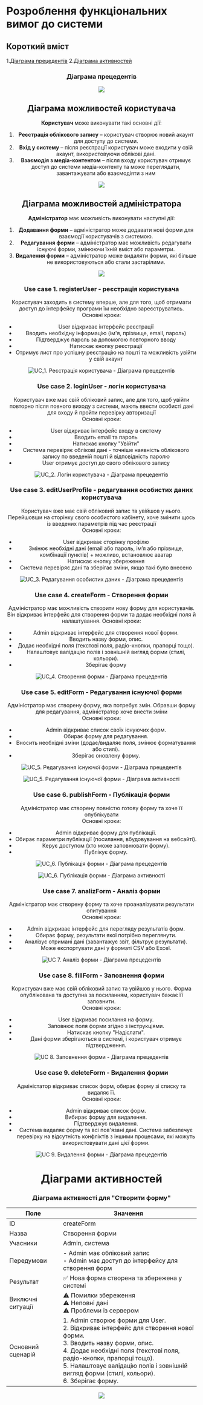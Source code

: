 # Розроблення функціональних вимог до системи

## Короткий вміст

1.[Діаграма прецедентів](#UseCaseDiagrams) 
2.[Діаграма активностей](#ActivityDiagrams)

<center>
<span id="UseCaseDiagrams "></span>

### Діаграма прецедентів

![](https://www.plantuml.com/plantuml/png/ZP6zIiDG5CVtFCMXpXridQKYEEaYk0boRIunaDn0xWrISAYjuAY3LEWcla0C3QRQrbVutpVoDBUnT7F89UVZ_piVfwUDI4qMHvxecoIb5gPOsI4gUsz7Tem2kNriaT1qeMLAUr4Ot9ZhA9D_-S-OOM4dMDf9hHcoOhHcrAeZFmxLHZQGKPJSUbwcPLzeIQqrybm6eJOolLHuHSxgqhuupgRw21LXXGzySv4l_YjGOKxuH8wVTP-kk-Eh_LtmQHA4YgdlA5WuTvpYVwZE5dKc_L1GFr56AaDwmBt6J7rp6qA91NBYfyICeNcxvYxh2Bzst22xM-H9aiOK2oK26JEKQLEKpRnOikw9x4Dz1eRpLpMG0y-hpz3EseTkv1spip5zPtOzjtqEtx63Gus34nok9vNFn_y5)

##  Діаграма можливостей користувача

**Користувач** може виконувати такі основні дії:
1. **Реєстрація облікового запису** – користувач створює новий акаунт для доступу до системи.
2. **Вхід у систему** – після реєстрації користувач може входити у свій акаунт, використовуючи облікові дані.
3. **Взаємодія з медіа-контентом** – після входу користувач отримує доступ до системи медіа-контенту та може переглядати, завантажувати або взаємодіяти з ним

![](https://www.plantuml.com/plantuml/png/ZT2nIiH040RWVfzYEEiKdhqSs6eZs0aIaoK6SXl8RWgxyomi1JbEiFK5OZ2OqpE-mZzlvEoU8kbibltPdM-6cLaNLwwU5qh5YIihck090o_Gymql-HOj6hwRK6pfpEgAzeeyktANHQsLggrEOgjfubzETPPRfwjpWqSq0dIy2iJY1rcY9mnumGUlyIwt5ZqsX3Sq-FBjTasEBlR7y76PvKRKPxHIkDavxV-ewHzrejCyfgGqJXj7zbfcdOlwu8juXQqehxpcUr58KkSJcYZmdzAq2-U0xQzze5JOI9H6Xs7iSPoEe_oUQPFwHNy3)

##  Діаграма можливостей адміністратора

**Адміністратор** має можливість виконувати наступні дії:
1. **Додавання форми** – адміністратор може додавати нові форми для взаємодії користувачів з системою.
2. **Редагування форми** – адміністратор має можливість редагувати існуючі форми, змінюючи їхній вміст або параметри.
3. **Видалення форми** – адміністратор може видаляти форми, які більше не використовуються або стали застарілими.



![](https://www.plantuml.com/plantuml/png/XT8nJiCm50RWtQTuCdDx00PK169ZP6CnpLEfP3ieTWHieR2363emmGsYqagLQ3d3UpV2IL1SMQewH1dy_v_-M1avhmfV6Ys46lky04bljAGDpsdBStxY6LTKyun-kPAW79ncPchXI4ydj_uHjSxlXIWTZfL3a1TvOS0egoPeqFfhIn-quegVQK4rRGFv2lpIMBIXEZphrcngbtqhScS5Ae_DQP2-meX5MrsbKgV4zF-y6rrYnAxkieXz1cGP5dodqtR1hh4NF4UDFVXEwnRysRUkIwUOwAvpa0rEqblO-PnXEKoFuHWaFdYqcPEY7teusiyu71MZy6x-Z3y0)

### Use case 1. registerUser - реєстрація користувача

Користувач заходить в систему вперше, але для того, щоб отримати доступ до інтерфейсу програми їм необхідно зареєструватись. <br>
Основні кроки:

- User відкриває інтерфейс реєстрації
- Вводить необхідну інформацію (ім'я, прізвище, email, пароль)
- Підтверджує пароль за допомогою повторного вводу
- Натискає кнопку реєстрації
- Отримує лист про успішну реєстрацію на пошті та можливість увійти у свій акаунт

![UC_1. Реєстрація користувача - Діаграма прецедентів](https://www.plantuml.com/plantuml/png/ZLNXIXj14FxlKmpwssjp5ueM5S7s2KJeZu9Sucg3bqJkBhIs58oM-ATeAN92gLZh2roZgJ5gV8NPD-gtkzucrKkj4hAxyyqttyxCJkQZs0_ZHZKOYojn8CRexczcjLwBAQgy5xEUI-LwK0zdIu5VNfzRMbWkECG_k2CFP5DkoorEPKicSf-untrik_fuXzimx7Bw7vny81DE-KnnyJMdnBTOTcIBEtoEpmtu4cvh9b5R8QDLRwFrIct33_qg-UMu7Yx6cu4W_ws8wbM3CESqlXI9S9pyYDI29gQcIuMI60RmYL6EU92WeOkRKIogD54I9NTgsj1jGB2_9cXfuSLoWJxOspKYKVOZGUCp9PsZcIUbkTSrFaGIjWQvkalBjWxrsUW1MEiHqyyqsqS4oY5qCiglCa5MUZhJ829iRvHii7-2-4lP9DZkb-VG1bikvFEx6J-tuTtKt0YKWZqPEBiZdAsyOoKFpcsb2Fv69D_gHFJvQd1ja8tKOjKSQveEjsLYRmpkjcsD94_aA9dU7UiHFCx1sEGhw382x-d-hTX1kq_uIabK_KemYE3bynV_bOIyikmHB2cfle3BfO7j48JfFK5d3_yf02Zo87xHD8cf9paDPqwlwNcbLWuQAo8QcDr7pDPVx_8XxcCGRnYG3ocIiv91l260GcHFRTBOZHCUQdQ08tqMYdBirzO2f1nzskKU-cbFxkesGCwwUl3OXiz_dIzVsTTvn1qpjDItt7xOJGexYiHsgExhNtob9uT-ZnSGeokF-clhTSRcZcBBElFRmnbAMA0RYI-6XudcRIkjoCDbnk-PF3qi7MmeltWNOu16VsEA5k6DG7WMuLh4yAmAAsjlObgjrsCHMa_-0caf2fJeURThX1BVgXlY22Q7-3ltzKF6N1Wnzfq1un7_v5C-9MJfc5i4wxN3BOTFiD9rL5DLhVYC-zODwAuYcdIVkiNiHoHJEuyrVl_-0000)

### Use case 2. loginUser - логін користувача

Користувач вже має свій обліковий запис, але для того, щоб увійти повторно після повного виходу з системи, мають ввести особисті дані для входу й пройти перевірку авторизації <br>
Основні кроки:

- User відкриває інтерфейс входу в систему
- Вводить email та пароль
- Натискає кнопку "Увійти"
- Система перевіряє облікові дані - точніше наявність облікового запису по введеній пошті й відповідність паролю
- User отримує доступ до свого облікового запису

![UC_2. Логін користувача - Діаграма прецедентів](https://www.plantuml.com/plantuml/png/ZPNHIXjF5CRlVOf3l7R__-o6eaL5i7q24NfH2BjnjC5DLdOdjBOKagQDDwMK8WfjHQmli4Q3CTNu2cVUgD_CP9E0BaPGPlTyvpVVd7DsN4ka7yj6BPoJLHcAEHhzB6z7TKb9zRrOyLogH64KhmIXNzbTtLmlkmxnBnxofJhYE-813rMJ-wgbFgasTpbL1vpEGE93vAUWDF7tbbFYUonxgiCzliBl7NX7t3KaKTyYwz0y9hlL-fuV-pNoApAAD-H-ACX_AvAePXNsFHKs4n4No4z8BsX-SIae1c9Qm6VMEVUq1IFTs4-agD5y809tSSdYzc3Otn6qkVwYxDA7yUaQYQZuYQ32Sc0gi_nViFgwpkVSXVKROFl4NLAjoIQgRVr0RFo8fMU6zX4RFG9qYYFa3m2lU60ghR6wzfgeckepk3UgHTZq2zfoDRL5kVWurSset0MYPOX8lU2_uAAXsZzXlnIR74reRWvjxF8KDFHGfskdCtFpV7eZxWaoa6LuM0n7mtPl7WZ10O9jNP7fmtksfhOGv3ISLLltvzLw9MniYMGITfy8J-S_Bl6c1P1F95gJJTM2LTWqpEJe1HAiB1OLwTTtGjG0pUdp09NxfWvqkSmOcMEdgeFw7XTo1l7bgt9nNBUU-QfIzBaFr5SDUg8ZEZsFcytDCVGNggtxmJV4zx3K10iRP0Wt3-5beu8CuyDyUcQWht54Cq0OIXEzpMXU7gqqelryU0aHtt6F-5fx0-_Gn43LKOHWFAENREqVTXinD5AyaxX_adoDEuF6cq5JcjQChuIuklD6qdOKIH6FS_axZf3g9keUw079Ee4wu1L23l5l7fgh57t9kLsT2V64__0vdnDgUSeTGlJMuOx3PtPGW6rXVh3YInwEqw3kQz22-xzRokxgpEqQrlZdyWy0)

### Use case 3. editUserProfile - редагування особистих даних користувача

Користувач вже має свій обліковий запис та увійшов у нього. Перейшовши на сторінку свого особистого кабінету, хоче змінити щось із введених параметрів під час реєстрації <br>
Основні кроки:

- User відкриває сторінку профілю
- Змінює необхідні дані (email або пароль, імʼя або прізвище, комбінації пунктів) + можливо, встановлює аватар
- Натискає кнопку збереження
- Система перевіряє дані та зберігає зміни, якщо такі було внесено

![UC_3. Редагування особистих даних - Діаграма прецедентів](https://www.plantuml.com/plantuml/png/ZLJHJjjA47tdAqRX6T-BNLLG0KAY_GA4r8TAaMqM6k7OoDwefLKb0ZIyeBP2A4XL4QNyG0YrI249lp3xHvsTh6sQng9vi2UpPy_CdZFUvKIwiMpKWobPau6O0lDRs8X22KdjdLXqRF2Z88eNlS3rjvRMLggE1VWTK_o97RnM-zYbzm07wZFWK3LnY5VOKqsrHy-FmAY13l-174zKcqbtwTd73k0zXQbgSRMKQkmHeCjC8bo7KTFyDzcgXTjkxDR1zMKKhygTG83xHYHHtI0u3vMrHCGLS1FG0KpFpNkpddW8m0lJVgfROEZgJY957QOzuTbpyoEwRMhOtHImjlAywi3x_7IDHFXk8g2ouB5O2_zvIw_2SS6qEcDogROHIxMvgDxC_Odvfyp-WGfFA63DcXB7gaq4jwHOZ-arAPNOfVI0qlki9YKEA76dFkL5ghEJUMt3Uufzfc3MlCTIDhk4BU_p75FjAdPLE--LoJgaJ8_8ZZG_It84bEfcxeyDr8EIPKTmyYDScQBNet8tsPaA4eVbDOg0rR2ME8PdjT0F6kiYAPRjHvQB_GoU074OKC0B26FCmCsC49pYSUK4EyQvMFZI3JS3EZ4UatItsWbroFQeffQMfgsZMgJcQQLaHb-yh6R6d64wxWEzVu4wq6E4VJssm0DxH-BTKjITP8bcB2jbPpD0V4p4NraFYE-6McQJo6zUxMTiTXbRPkz9Df83J0jlKvtBE8oxVtj4QoI_U2lfGad-n3WvmduKuUI8XzzgNDjyBM4ZYgI8yvtuXPhhQ0tvZZmqAkEzLfbIj6G1ViCXJptPK78DMWNZ6Vx0Ixm4_8hdsD9gzYriMNZ1FcdQfZfYnwvnc6yZT4yJpTZ_sq_oIzLqkqnnenxy1W00)


### Use case 4. createForm - Створення форми

Адміністратор має можливість створити нову форму для користувачів. Він відкриває інтерфейс для створення форми та додає необхідні поля й налаштування.
Основні кроки:

- Admin відкриває інтерфейс для створення нової форми.
- Вводить назву форми, опис.
- Додає необхідні поля (текстові поля, радіо-кнопки, прапорці тощо).
- Налаштовує валідацію полів і зовнішній вигляд форми (стилі, кольори).
- Зберігає форму

![UC_4. Створення форми - Діаграма прецедентів](https://www.plantuml.com/plantuml/png/ZLFDQjj04BxlKmpkjJ7KFvSIJ4ffU-cj57ee524lgQYb5EqA-aCXZjiqfnHAi4-b1Fe0YcpLIbpRhp3xHfrPPs45RPoBf9dvlczcPp_jAHsaEei7Ghs9ahT16iIW8psGZmyI_Ipw8A7L4JO1pn--wZG1pyqH5hWoXrZY4fVc6z1hPLCJC9zjvGzMBnCyCsFCSKfnJfaSSCqaSqp46PFD4G4A8O9G7wJGUD2FewG1WOA0lrmQpx4oGsfQieYjg_TAorY8JCamK98mjnpAiiDK1fhEbyQUm7SQPOPN1Aj8gW8AbzpJ71Axn4ip1AelIDWCRz-BTtRFxqAeqWfKJCfnZeKPUQIxG4fhFh2Zjppw6HLdc3jwIU65-M8dNven47758pfgswF-e6OBefxGqaTOE962qon0YMCpDgV0EdC-3akQ4txY9GChdB8uplvnnexNQO8NMDhbJ6qFXpOZX-vww5_NKZbtTSJVl5bAcP4Pudep1guiNMLXA9M2Eq-Z_TVwIIfb8WHl6PhDddUrS1zsTwCa76HzsUinehKLqTwAw6n5T6z6U0N6kTFKGSBw7tPsUjO_zR1L3zlri5CFksBpgt3i-rwaCjH1iZ_OcBB2AxhQK_FLseXsNh5BhYqnQS170U1RgSIrSmYmTVZ3tiwZ5pIkZ_r9EF89BgX3LRjYz_CuNglE8n2PctWby_btdFDWJ2xuoRgEsXR4hM_MJa9hbU-qJFgAwkvkRA__LjfUvPFOetSM3_u2)

### Use case 5. editForm - Редагування існуючої форми

Адміністратор має створену форму, яка потребує змін. Обравши форму для редагування, адміністратор хоче внести зміни <br>
Основні кроки:

- Admin відкриває список своїх існуючих форм.
- Обирає форму для редагування.
- Вносить необхідні зміни (додає/видаляє поля, змінює форматування або стилі).
- Зберігає оновлену форму.

![UC_5. Редагування існуючої форми - Діаграма прецедентів](https://www.plantuml.com/plantuml/png/bPJDYXD14CVl_HJ5UdK39l4YIrWHruit4Jm8CaoQTJ2Po7G7_43ORDRrfY0o0Gz-l44sQzmnCSahLBsH_-uXxGoAYuSmtLNr_rLrLP5zOwFC3lizPPuawTCeY_fa4zlJ1uFKtajUQ6gsbJVG_LkFhZU8l_2Sl_6KpsNCCtnNl99t9BcCS1ZBMtd3QvcGdE1pn3-vU9Zo1ycT0lSfB5FY3OvpEVMeENJ729Wf5SLsaD7EpMu_INSeCXIvqzRCNxcGaHn30OZtc-V6whvIGwFZo6Z4_7TvdgExYJqOPFqAwBta02qGL21bGG1iN7vUywBEA-Hru7aQEdMjGlh4P-xbZXBYP4oWBrrfHt-hUCjfLYk2QouZp-4BC78O2iTPrz_ZbQsASi9dKBf4vwLw3UKQsPQ---DAMLjvkoOFkIu2wJj-W5ojQEjSdCeP3UDO6qDNxYQ7Z-sTJEjKATSYQZGweVDqW_RsaZJk3Rkwqt7-vYN-rYN-zh_ymOoOK64zHFdbeztTZXze_TgiNrlrQrkLY-dlORTKfcCRfOUzSfW5BtZf5sWbETRBxPcCiIUdsAx93hrKHBzdyD7rLawWo7bH3d7c9Y4Z67xuHjz-W2ghci_GO2CmZOMBtxYD9kIRokYFIOQb0wMfWAbroA7H7ltCwhHhu0tzTU4Lpokbzd5mVoY_0000)

![UC_5. Редагування існуючої форми - Діаграма активності](https://www.plantuml.com/plantuml/png/hLFDhj9G4DwVfpZ1ZIOcxaYmnc2Cl829UvIgJQ0rfRfY0Qq_BWmanjIDOdm3AFJI53YymimRtMzEBqrpaxkuoLr0XkattyzCwOwZVXXz70sLcZmRZ3n_ecp7KOyr_UIKjbJob0hAQCM_DC_eH0M-3PMQKnH7JdZEtz3yelap6O0FTdX9QpIdCbO_u4I3SCyBZLyvoXLjE15kEe9fuS05_HS1Zl7yGAk9KFqJEM1sd80Cy8BMmYpYj-2k4qeqD0tF81Np3qqxpATe5Ve-9Wq-iFr8bAGKLX4-aP7oOOtdUICSHkAce4Qn9gDjc0A3wGExcBy2b8oIIMXByGBo4X5Qz1j3kOsm4LZhnfrKe0nNc5RsCl3aeCsXdZOoESeF8bU7thltaRxNwxKxxOvwylgffZ_GlQ1zTTvgiIMCoZsFQ5pj9u7Dhv1PsA7dWVzswBs9NhdXs0jyvVe3BVmAhixceRkfiXcRBOD6VkrQT-lgPV-J-o8CWx3Xft7k9GRaBOQkFQIys1o3MfQuXLf-lja93QC1cmcAlyjEiSlwA3KKTnb7mGT7TQ4eVw1B)
### Use case 6. publishForm - Публікація форми

Адміністратор має створену повністю готову форму та хоче її опублікувати <br>
Основні кроки:

- Admin відкриває форму для публікації.
- Обирає параметри публікації (посилання, вбудовування на вебсайті).
- Керує доступом (хто може заповнювати форму).
- Публікує форму.

![UC_6. Публікація форми - Діаграма прецедентів](https://www.plantuml.com/plantuml/png/XLDTQnD157sVNp7KvmRS11-aX8fONtmJmGT1ritGBkvkoiui-87G9jA-Y8981455y0TiOm9BsYH_uSu_yimDkyvQQ1wIpBttd3DpxptProRCJP4cGh-Ci-Cm3rDfOfEeWs5c7iTlb0nwGd16Fhd__4v7qayxfWkwj1DQK6dFxCH-alOzhUm9NL7rBAClA9Nq1t69J2bfZUFSdj6SPlWixGY0gH1XP8QvtBatIEDiHuPQXkvKf-aNLVRKZi202DVrQsrKAaIXLHHg1SpDRs7ISV4YYVNHmJ1FFU9dK6Qq0Ax25LL3icE9_2LaQ7rD-oiBOWotFQKVTE4wTIhWuB1fUsv7Jln6cS2J-GR62Q3JMcf6AzS-KcjQqLNDwVfN--8Drs-cPlKyrcykyc9MlW0Y2D0I1QYKxHSWsmm6I9uRr_ZISxVGpOgAA59QorkFuiCZyp1NAXF2JKnsEdr_5_AktDkBioWf1ghVTv1WEwIx7TBR0l4hG3OFRgC4Mr7kxlPvtUqmQ8VTTjWJ6vjox9jFv2eoONQOiF-eeWN6-T6Uqz9Ef3sbYiVPMEIjaFBVqhxJlBKFSFZy0Kpd79hoz-P_yk0fdWnss-t0Z-t8O_g2MttFge60x7yJvDimFlNAg6oW0QYtm0olyaxiuxT8axy0)

![UC_6. Публікація форми - Діаграма активності](https://www.plantuml.com/plantuml/png/hLFFYjDW4Bz_J_6nNbRmlB1MPFUoHn741qXtWnl8ffAaFVNGDcezI08YAOXQVOCsD1gJD7s5cJVoDr-CjL1ldhxCd_dzPdupkGX2om-7TwvIuykREySRA-FfgOUQtdDA6ofvGWLbjE8FcbzH0xFcI2DISQ9fnn6jgK9gYPGtdFB257-1jq0kof241vzKKyupmJjQfq-HsF0KT1MIjxJbv846zPeZq3MKuSswYCQpacYE-1JUdu1ExnloZ-2PS2JK6q54919iglKfl-OPDPfgcDyfr_G3jHBBW1eBFkB5NwEsa9zRFvZATgOI_0qAIuXnGilzE1nr82Szo4hVf0fc3ihLMB2MqXxiZ5EqcGXQsqr5XJXDm-_-eQqt26tjEozkGttlwkhi_EnSFUe_rlHfZs1qmKU9sfZdHYYHrSZG0YMcw9djZsp_kMUDBCUr-gwjREz62uD2duT37QpVIFAL6hDawPKNl3WK6-fm_ETCIgbiXVYjpnomsVyTvydWwR3lEi7jvVMr7GJxORhZDeVPNg1COKvJZXpRoSnEDd8ItNtju6WqqgQInM_XZOuj9SQQWt3migSkm2W_qoy0)

### Use case 7. analizForm - Аналіз форми

Адміністратор має створену форму та хоче проаналізувати результати опитування <br>
Основні кроки:

- Admin відкриває інтерфейс для перегляду результатів форм.
- Обирає форму, результати якої потрібно переглянути.
- Аналізує отримані дані (завантажує звіт, фільтрує результати).
- Може експортувати дані у форматі CSV або Excel.

![UC 7. Аналіз форми - Діаграма прецедентів](http://www.plantuml.com/plantuml/png/TLFTQXD15BwVfpYaDmfwaJIKu8Mq-SaB1CKx6NQ74he_ihl1nYAOLF56K4HpgVW6szYOsBIRLpZpHdupEv5kIM-McUyxv_lEcNFsCCraaet2GAGdm-YLJ6H8qilYP92D0qNojKhZKDqbwKmGjQLtSfp4eyZln06mlNw_t-fsY0mN9xvA7Dvjj9iju4JWtWfHIXpvuJ1ovnh_ufMUw2al-9hp6icK1kCqKo7j7NMxhTu12J5AbITJHSywBsKaW_4RrO-J4A58_yaB_Gx9ltcjF_CbGIadplc6So0pNfAbb_eSrq-6rLF0SzBlkG1rpQlQRODwAViLCPTyXO0LSbQ4wmqEy4BUWl_g2O679V6cMe4-lyUnOjCeRNxm1OBpqi8L185xfIiQ-wN6bsslrdBkr22He-GPFU0bJe1D0_Z-SHq1dkkPdZw2CN9jgUZklyB3YbUpzFgE9vdmnXIAw1rkfdlNHzatTGRF2UG55zGxzLHG4udoCXaT1ygEhp0Zu3LVOVfd98YshhqNss5yS-9eT06dGa-i-QPq_EWUQKbsG1yC2j0cRC0Ky5w3DvCsgze-wDJjDhezU_pqpc89kw0xyCeLYML4dPxGCFA2aQzI8IpWcCPjnjuTiLybS7T4SoTXNWA4EirKvAVY45_pt_u3)

### Use case 8. fillForm - Заповнення форми

Користувач вже має свій обліковий запис та увійшов у нього. Форма опублікована та доступна за посиланням, користувач бажає її заповнити. <br>
Основні кроки:

- User відкриває посилання на форму.
- Заповнює поля форми згідно з інструкціями.
- Натискає кнопку "Надіслати".
- Дані форми зберігаються в системі, і користувач отримує підтвердження.

![UC 8. Заповнення форми - Діаграма прецедентів](http://www.plantuml.com/plantuml/png/XL9DRzD05BplhtWAXvuQYPG3GbLK2L4klLMLE21L9bcALTkfx3NYGqWqeUM2G49HUk80ly2O1AoQ97_XxJzYrbl7jWBXO7dtxSpixBot5oadLB7lYUZK3SwSqF59kSgJ-uD07Rgl97NkYA90H_UFxxQ9hpZX9IyuvJdFyCtr9zBlUA7Vyc_E7WSyrXD0Vc2Ve98GBx6SwKkWfuQXXm2aGZWzDGYfTHJ9i4LEH34MPP6_SgRFzH1uI1J7qSj8ILy8m7fE987PxAGWFNKzRtyG-YNBNaUSmiAKhu7CG4_qc8oIFiSsXwhLmYzP2UfH8JWuay616vp-tOR-UAF4-J-ykDBhHpNo5rm-D6_bQsF3tedr71fB61pHbi7mL4-0oIrwomOIF_5TrNmTZurxFQdTJVoBl_FCz81_uZEdd1BKLWdhYJK8gKFdkUpJhGFtv9bw64eP254-cThjxYfGkaUxksxGy-A-x7P5zRPDgChnVxLAJEMf2J9F3cbxkzleYArKPgfQBImxI1NIr4GeUye9JZoJuMVEq84SpNnlipHH3VK8uL-Y3LSjUYs8wZsS5JEUSCePU1_CF18sgHtvSfocfZUGkYZIVl3e-FQwJ3dEwDhwT9UyJeFt3SszC4Plx1PU5kXv3Xu6e6Jj2D0QuHeBo5M-K390MEkddOsdExNJDs8F_zZt_W00)

### Use case 9. deleteForm - Видалення форми

Адміністатор відкриває список форм, обирає форму зі списку та видаляє її. <br>
Основні кроки:

- Admin відкриває список форм.
- Вибирає форму для видалення.
- Підтверджує видалення.
- Система видаляє форму та всі пов'язані дані. Система забезпечує перевірку на відсутність конфліктів з іншими процесами, які можуть використовувати дані цієї форми.

![UC 9. Видалення форми - Діаграма прецедентів](http://www.plantuml.com/plantuml/png/XLDDYnD14BtthoZYUGDEFCaILlpmuaq43u8CasOTpCpAT0VyG329h1v4GPRnfWZ-W34cC2Jkv2zK_IDVzp1BRrZYQQQwtgjw_QhwoDYui9DihCppD7yH5t56DhLZVUyajm_JrvgY6yeVqAFRJ-_eiRP85LcV-2lNlEIADxpYSpwNBoJlkP5t_9Vh9pcVIOda7yGLJYhYBNvNSWhqqZ5a1i12gJYn9mNrResoDEzHR2XsVzqn_-HQfZ830qLythmoLcTAJOnEOgE1sQV4KqONkaEMb62j0QjHloQPyjOruuRN5mKy7JU_7X2_ysztAq_gS38d5DkWDIzsrNGreg363zTSPW2lG5-s4lPm1m7tLziIde9KaIC0MkwmfMpTcYI9DeQkFKYFdzdxXTQvKkv2rEyF0sFe9XqUfdaodepqSEWGqNyHW_s8805SfsG7fFouwU1Ww6s-74QNmu5gP-_YSAQgq8cDy-DnjmnhJEApVF2koDIPAtCCx5HA-TQZDueec0GtRazu0rRjp6nawl5RcNi7xpw6BAAh_FUEhttORcd32vdB6VYV46CFIsZu210wj2-WSIy0cYftrDMF51hisENQmYlzqkfyPAxCHq7-hJh2rptaVm00)

<center>
<span id="ActivityDiagrams "></span>


# Діаграми активностей

### Діаграма активності для "Створити форму"

| Поле              | Значення                                                                                                                                                                                                                                                                                                |
| --------------------- | ----------------------------------------------------------------------------------------------------------------------------------------------------------------------------------------------------------------------------------------------------------------------------------------------------------- |
| ID                | createForm                                                                                                                                                                                                                                                                                                  |
| Назва             | Створення форми                                                                                                                                                                                                                                                                                             |
| Учасники          | Admin, система                                                                                                                                                                                                                                                                                              |
| Передумови        | - Admin має обліковий запис <br> - Admin має доступ до інтерфейсу для створення форм                                                                                                                                                                                                                        |
| Результат         | ✅ Нова форма створена та збережена у системі                                                                                                                                                                                                                                                               |
| Виключні ситуації | ⚠️ Помилки збереження <br> ⚠️ Неповні дані <br> ⚠️ Проблеми із сервером                                                                                                                                                                                                                                     |
| Основний сценарій | 1. Admin створює форми для User. <br> 2. Відкриває інтерфейс для створення нової форми. <br> 3. Вводить назву форми, опис. <br> 4. Додає необхідні поля (текстові поля, радіо-кнопки, прапорці тощо). <br> 5. Налаштовує валідацію полів і зовнішній вигляд форми (стилі, кольори). <br> 6. Зберігає форму. |


![](http://www.plantuml.com/plantuml/png/hLFDojfG4DtVfxZGJGjsAzYKOZU-HulI2bMBJNTP6Atz0QbG96xQYcyGqqHJVv9Nc7cZdiD5JA2BRo5yV8bppypvcTps1__LsFyuU6U2bzr1VnWO5dpFFBFoGoD9vQWJoIMHM5SMXOjE9TE9Vf9C_cfeWJZfqcg8UY85m9bSv88I7eMmjBP0y-GikHlCCXfpdUg2k5WEakYiWcjO84eWGi-OGBPy8pFEue0pDfAH2sqHr2mX3aCJ558Aq8Z2OhvuPZZoUtRSV_FMjuywdMQhsJBFNx-myXCKUpavTspFvGWpt_KB9S6IKE0CpZ-3PEcQVc5yIMCr4jCRTYrvA6rxZGAZLYw6gZcTqP9Bc_2L51pZe1b-x7JEv1q1kHZmOxgN8rFWlCfHms9gB2bwYgTmGBuIJsPOyaXA4jE4PRD-a-B9mrDr8n0Ek1RKX1QkpLd7XFcT4zwWwKmwUh1oa9qJ9VlhftLB-xx4O47wQCieW5_xWL2o9_nFORLDhvqs0FzmWPKLM_w5jtmrgY_zD-Xvhm1r8MFXG3gQz6OLH-IrW8L4wLVKi_-cKhjbkCQZzvvfGoqkzpy0)

